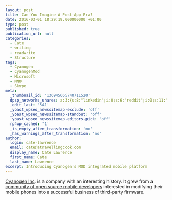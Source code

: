 ```yaml
---
layout: post
title: Can You Imagine A Post-App Era?
date: 2016-03-01 18:29:19.000000000 +01:00
type: post
published: true
publication_url: null
categories:
  - Cate
  - writing
  - readwrite
  - Structure
tags:
  - Cyanogen
  - CyanogenMod
  - Microsoft
  - MNO
  - Skype
meta:
  _thumbnail_id: '136945665740711520'
  dpsp_networks_shares: a:3:{s:8:"linkedin";i:0;s:6:"reddit";i:0;s:11:"google-plus";i:0;}
  _edit_last: '541'
  _yoast_wpseo_newssitemap-exclude: 'off'
  _yoast_wpseo_newssitemap-standout: 'off'
  _yoast_wpseo_newssitemap-editors-pick: 'off'
  rp4wp_cached: '1'
  _is_empty_after_transformation: 'no'
  _has_warnings_after_transformation: 'no'
author:
  login: cate-lawrence
  email: cate@atravellingcook.com
  display_name: Cate Lawrence
  first_name: Cate
  last_name: Lawrence
excerpt: Introducing Cyanogen's MOD integrated mobile platform
---
```


[Cyanogen
Inc](https://readwrite.com/2015/03/24/cyanogen-microsoft-team-up-google).
is a company with an interesting history. It grew from a [community of
open source mobile developers](https://www.cyanogenmod.org/) interested
in modifying their mobile phones into a successful business of
third-party firmware. 
